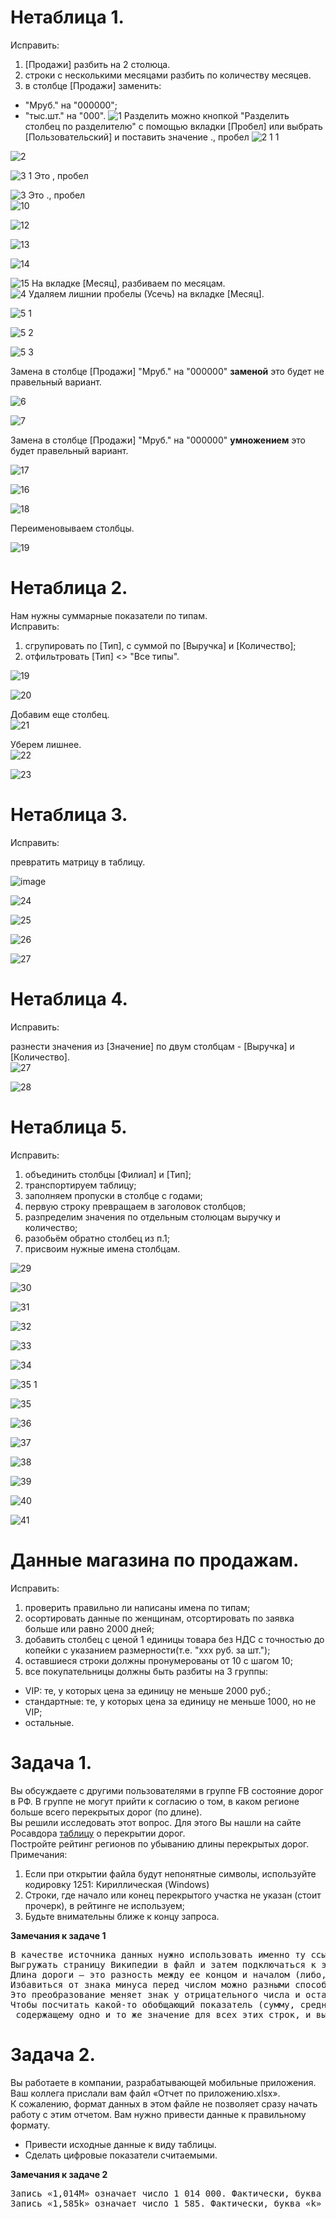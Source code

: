 
# Нетаблица 1.
Исправить:

1. [Продажи] разбить на 2 столюца.<br>
2. строки с несколькими месяцами разбить по количеству месяцев.<br>
3. в столбце [Продажи] заменить:

- "Мруб." на "000000";
- "тыс.шт." на "000".
![1](https://github.com/tvgVita69/PowerBI/assets/98489171/fc1beb69-fbd1-44cf-a71c-f9f9c9f21b73)
Разделить можно кнопкой "Разделить столбец по разделителю" с помощью вкладки [Пробел] или выбрать [Пользовательский] и поставить значение ., пробел 
![2 1 1](https://github.com/tvgVita69/PowerBI/assets/98489171/cc729204-e168-47ae-b1c2-3e0a931b8373)

![2](https://github.com/tvgVita69/PowerBI/assets/98489171/487a1290-a895-4197-8234-426c74144217)

![3 1](https://github.com/tvgVita69/PowerBI/assets/98489171/1d1ae2cc-72ec-409a-8ee1-128b298b605d)
Это , пробел

![3](https://github.com/tvgVita69/PowerBI/assets/98489171/c7bb6e6a-853a-42d6-92e7-c787c6d5e4f1)
Это ., пробел
<br>
![10](https://github.com/tvgVita69/PowerBI/assets/98489171/c8bed8e5-e38f-45ff-a4a7-392cdcec45bf)

![12](https://github.com/tvgVita69/PowerBI/assets/98489171/c98754a4-6652-4591-a969-1146759732a4)

![13](https://github.com/tvgVita69/PowerBI/assets/98489171/fdfd3884-12bb-4d86-8f35-ab89ffed32f6)

![14](https://github.com/tvgVita69/PowerBI/assets/98489171/363f3db2-c6aa-4aee-85a6-162b9a6d0820)

![15](https://github.com/tvgVita69/PowerBI/assets/98489171/f4c49898-3b8a-41b3-9c4e-f3cd1da731c4)
На вкладке [Месяц], разбиваем по месяцам.<br>
![4](https://github.com/tvgVita69/PowerBI/assets/98489171/fbc79b6e-46ac-44c1-866b-41911e9fda69)
Удаляем лишнии пробелы (Усечь) на вкладке [Месяц].<br>

![5 1](https://github.com/tvgVita69/PowerBI/assets/98489171/277f61d9-f5c4-4c58-88a1-bfc30c61a7e8)

![5 2](https://github.com/tvgVita69/PowerBI/assets/98489171/51657b64-d337-4ac9-853f-f593874c63ca)

![5 3](https://github.com/tvgVita69/PowerBI/assets/98489171/95b8680b-fba2-4172-bb5d-1d779579d5d8)

Замена  в столбце [Продажи] "Мруб." на "000000" **заменой** это будет не правельный вариант.<br>

![6](https://github.com/tvgVita69/PowerBI/assets/98489171/0ba01951-9552-44dd-adc3-8d4566e0876c)

![7](https://github.com/tvgVita69/PowerBI/assets/98489171/107efeff-a4d5-4d69-8606-b15a15b9e8ba)

Замена  в столбце [Продажи] "Мруб." на "000000" **умножением** это будет правельный вариант.<br>

![17](https://github.com/tvgVita69/PowerBI/assets/98489171/ef59ec1b-6865-4762-8d95-62a669c5bcd3)

![16](https://github.com/tvgVita69/PowerBI/assets/98489171/0d91b1a9-bea6-4915-972e-da1434a07d78)

![18](https://github.com/tvgVita69/PowerBI/assets/98489171/6d7f3009-1dd2-4567-91bc-d1bcbdea6990)

Переименовываем столбцы.<br>

![19](https://github.com/tvgVita69/PowerBI/assets/98489171/6e819d30-d526-4222-a264-60dd95aaa4ce)


# Нетаблица 2. 
Нам нужны суммарные показатели по типам.<br>
Исправить:

1. сгрупировать по [Тип], с суммой по [Выручка] и [Количество];<br>
2. отфильтровать [Тип] <> "Все типы".<br>

![19](https://github.com/tvgVita69/PowerBI/assets/98489171/ea90c57e-9ef4-4db9-9b62-68efd3faa331)

![20](https://github.com/tvgVita69/PowerBI/assets/98489171/51feba99-9699-404e-9cb5-04687ef0bb32)

Добавим еще столбец.<br>
![21](https://github.com/tvgVita69/PowerBI/assets/98489171/21ab63ce-0187-4426-8ab9-24a31171d5e3)

Уберем лишнее.<br>
![22](https://github.com/tvgVita69/PowerBI/assets/98489171/161efbe1-544a-4369-9a7c-fa2300a64541)

![23](https://github.com/tvgVita69/PowerBI/assets/98489171/d518c377-213a-4a1b-97ec-1c070c83d70d)

# Нетаблица 3. 
Исправить:

превратить матрицу в таблицу.<br>

![image](https://github.com/tvgVita69/PowerBI/assets/98489171/2562651b-cc84-4683-9259-43a34c6ecc70)

![24](https://github.com/tvgVita69/PowerBI/assets/98489171/681bfd40-b3d1-420a-82ce-940d7be78cc8)

![25](https://github.com/tvgVita69/PowerBI/assets/98489171/701c1ffe-c5ba-4c31-a30f-ef5b453c1949)

![26](https://github.com/tvgVita69/PowerBI/assets/98489171/a09e973a-6f9a-4193-ba40-4884e17d9c9d)

![27](https://github.com/tvgVita69/PowerBI/assets/98489171/84cee263-45c4-4c12-8766-8f01b6de917b)


# Нетаблица 4.
Исправить:

разнести значения из [Значение] по двум столбцам - [Выручка] и [Количество].<br>
![27](https://github.com/tvgVita69/PowerBI/assets/98489171/912feef3-7a30-401c-966e-224e2db3bf5e)

![28](https://github.com/tvgVita69/PowerBI/assets/98489171/b9ce3536-69f4-4461-b362-9119ece72609)


# Нетаблица 5.
Исправить:

1. объединить столбцы [Филиал] и [Тип];<br>
2. транспортируем таблицу;<br>
3. заполняем пропуски в столбце с годами;<br>
4. первую строку превращаем в заголовок столбцов;<br>
5. разпределим значения по отдельным столюцам выручку и количество;<br>
6. разобьём обратно столбец из п.1;<br>
7. присвоим нужные имена столбцам.<br>

![29](https://github.com/tvgVita69/PowerBI/assets/98489171/416376af-7305-4ad0-994f-32d9a7020611)

![30](https://github.com/tvgVita69/PowerBI/assets/98489171/6bbf48a9-4378-4043-9c04-e2b00db353ab)

![31](https://github.com/tvgVita69/PowerBI/assets/98489171/ebd4cb44-57dc-4569-98e3-f4fa1edec470)

![32](https://github.com/tvgVita69/PowerBI/assets/98489171/17a6a310-2a48-447f-bb64-da99c12f9c15)

![33](https://github.com/tvgVita69/PowerBI/assets/98489171/c7f5fec0-23b3-440a-beb5-d8be47760daa)

![34](https://github.com/tvgVita69/PowerBI/assets/98489171/71daf07c-d96c-4a89-9a88-149da8c6ed0c)

![35 1](https://github.com/tvgVita69/PowerBI/assets/98489171/9b087f8e-8a06-4063-9bd2-fa1476220287)

![35](https://github.com/tvgVita69/PowerBI/assets/98489171/449c01d1-fb54-45f6-b7fe-03f9e2d454f9)

![36](https://github.com/tvgVita69/PowerBI/assets/98489171/4d1cdfca-0633-4e01-bc26-e67a710a181f)

![37](https://github.com/tvgVita69/PowerBI/assets/98489171/477dea05-d930-4c9a-9607-79809db3de31)

![38](https://github.com/tvgVita69/PowerBI/assets/98489171/6dc5d75e-ce52-4dec-a316-aa972da9c0a3)

![39](https://github.com/tvgVita69/PowerBI/assets/98489171/30512e72-c0ba-4178-8d8a-9924f719ac49)

![40](https://github.com/tvgVita69/PowerBI/assets/98489171/85714df0-0fe1-42d2-a99a-ac16e5983dfe)

![41](https://github.com/tvgVita69/PowerBI/assets/98489171/a92eb7af-767b-4fba-b622-dda30b331839)


# Данные магазина по продажам.
Исправить:

1. проверить правильно ли написаны имена по типам;<br>
2. осортировать данные по женщинам, отсортировать по заявка больше или равно 2000 дней;<br>
3. добавить столбец с ценой 1 единицы товара без НДС с точностью до копейки с указанием размерности(т.е. "ххх руб. за шт.");<br>
4. оставшиеся строки должны пронумерованы от 10 с шагом 10;<br>
5. все покупательницы должны быть разбиты на 3 группы:

- VIP: те, у которых цена за единицу не меньше 2000 руб.;
- стандартные: те, у которых цена за единицу не меньше 1000, но не VIP;
- остальные.

# Задача 1.
Вы обсуждаете с другими пользователями в группе FB состояние дорог в РФ. В группе не могут прийти к согласию о том, в каком регионе больше всего перекрытых дорог (по длине). <br> 
Вы решили исследовать этот вопрос. Для этого Вы нашли на сайте Росавдора  [таблицу](http://rosavtodor.ru/opendata/7717509757-vremogran/data-2018-01-20T00-00-structure-2018-01-20T00-00.csv) о перекрытии дорог.<br> 
Постройте рейтинг регионов по убыванию длины перекрытых дорог.<br> 
Примечания: 

1. Если при открытии файла будут непонятные символы, используйте кодировку 1251: Кириллическая (Windows)<br> 
2. Строки, где начало или конец перекрытого участка не указан (стоит прочерк), в рейтинге не используем;<br> 
3. Будьте внимательны ближе к концу запроса.<br>

**Замечания к задаче 1**<br>
<pre>
В качестве источника данных нужно использовать именно ту ссылку, которая приведена в условии. 
Выгружать страницу Википедии в файл и затем подключаться к этому файлу – не нужно; 
Длина дороги – это разность между ее концом и началом (либо, наоборот, между началом и концом); 
Избавиться от знака минуса перед числом можно разными способами. Лучше всего это делать с помощью преобразования «Абсолютное значение». 
Это преобразование меняет знак у отрицательного числа и оставляет неизменным положительное число;
Чтобы посчитать какой-то обобщающий показатель (сумму, среднее и т.п.) для нескольких строк, нужно сделать группировку по столбцу, 
 содержащему одно и то же значение для всех этих строк, и выбрать по какому столбцу и какой именно показатель считать.
</pre> 

# Задача 2.<br>

Вы работаете в компании, разрабатывающей мобильные приложения. Ваш коллега прислали вам файл «Отчет по приложению.xlsx». <br>
К сожалению, формат данных в этом файле не позволяет сразу начать работу с этим отчетом. Вам нужно привести данные к правильному формату.<br>

- Привести исходные данные к виду таблицы.
- Сделать цифровые показатели считаемыми.

**Замечания к задаче 2**<br>
<pre>
Запись «1,014М» означает число 1 014 000. Фактически, буква «М» означает, что число перед буквой нужно умножить на 1 000 000;
Запись «1,585k» означает число 1 585. Фактически, буква «k» означает, что число перед буквой нужно умножить на 1 000.
</pre>


































 






















